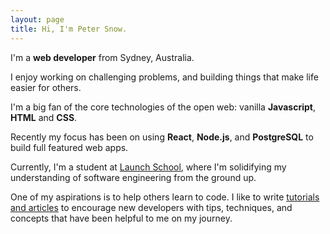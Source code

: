 ```yaml
---
layout: page
title: Hi, I'm Peter Snow.
---
```


I'm a **web developer** from Sydney, Australia.

I enjoy working on challenging problems, and building things that make life easier for others.

I'm a big fan of the core technologies of the open web: vanilla **Javascript**, **HTML** and **CSS**.

Recently my focus has been on using **React**, **Node.js**, and **PostgreSQL** to build full featured web apps.

Currently, I'm a student at [Launch School](https://www.launchschool.com), where I'm solidifying my understanding of software engineering from the ground up.

One of my aspirations is to help others learn to code. I like to write [tutorials and articles](/blog) to encourage new developers with tips, techniques, and concepts that have been helpful to me on my journey.

<!-- {% include posts.html %} -->
